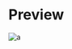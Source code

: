 # Preview 
![a](https://github.com/Eazvy/UILibs/blob/main/Librarys/Solaris/SolarisPreview.png?raw=true)
